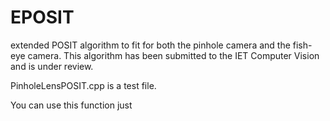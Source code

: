 # EPOSIT
extended POSIT algorithm to fit for both the pinhole camera and the fish-eye camera.
This algorithm has been submitted to the IET Computer Vision and is under review.

PinholeLensPOSIT.cpp is a test file. 

You can use this function just   
